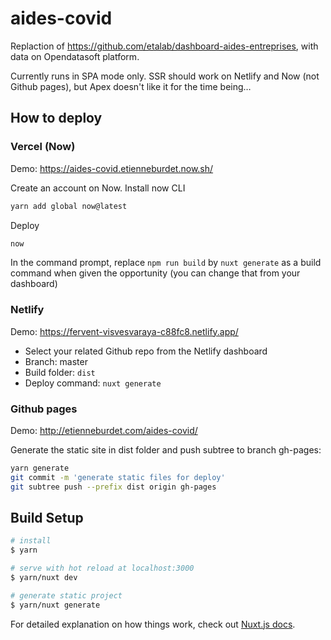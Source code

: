 # aides-covid
Replaction of https://github.com/etalab/dashboard-aides-entreprises, with data on Opendatasoft platform.

Currently runs in SPA mode only. SSR should work on Netlify and Now (not Github pages), but Apex doesn't like it for the time being…

## How to deploy
### Vercel (Now)
Demo: https://aides-covid.etienneburdet.now.sh/

Create an account on Now.
Install now CLI
```bash
yarn add global now@latest
```
Deploy
```bash
now
```
In the command prompt, replace `npm run build` by `nuxt generate` as a build command when given the opportunity (you can change that from your dashboard)
### Netlify
Demo: https://fervent-visvesvaraya-c88fc8.netlify.app/

* Select your related Github repo from the Netlify dashboard
* Branch: master
* Build folder: `dist`
* Deploy command: `nuxt generate`
### Github pages
Demo: http://etienneburdet.com/aides-covid/

Generate the static site in dist folder and push subtree to branch gh-pages:
```bash
yarn generate
git commit -m 'generate static files for deploy'
git subtree push --prefix dist origin gh-pages
```
## Build Setup

```bash
# install
$ yarn

# serve with hot reload at localhost:3000
$ yarn/nuxt dev

# generate static project
$ yarn/nuxt generate
```

For detailed explanation on how things work, check out [Nuxt.js docs](https://nuxtjs.org).
